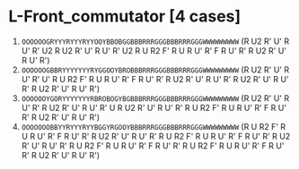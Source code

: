 # L-Front_commutator [4 cases]

1. `OOOOOOGRYYYRYYYRYYOOYBBOBGGBBBRRRGGGBBBRRRGGGWWWWWWWWW` (R U2 R' U' R U' R' U2 R U2 R' U' R U' R' U2 R U R2 F' R U R U' R' F R U' R' R U2 R' U' R U' R')
1. `OOOOOOGBBRYYYYYYYRYGGOOYBROBBBRRRGGGBBBRRRGGGWWWWWWWWW` (R U2 R' U' R U' R' U' R U R2 F' R U R U' R' F R U' R' R U2 R' U' R U' R' R U2 R' U' R U' R' R U2 R' U' R U' R')
1. `OOOOOOYGORYYYYYYYRBROBOGYBGBBBRRRGGGBBBRRRGGGWWWWWWWWW` (R U2 R' U' R U' R' R U2 R' U' R U' R' U R U2 R' U' R U' R' R U R2 F' R U R U' R' F R U' R' R U2 R' U' R U' R')
1. `OOOOOOOBBYYRYYYRYYBGGYRGOOYBBBRRRGGGBBBRRRGGGWWWWWWWWW` (R U R2 F' R U R U' R' F R U' R' R U2 R' U' R U' R' R U R2 F' R U R U' R' F R U' R' R U2 R' U' R U' R' R U R2 F' R U R U' R' F R U' R' R U R2 F' R U R U' R' F R U' R' R U2 R' U' R U' R')

